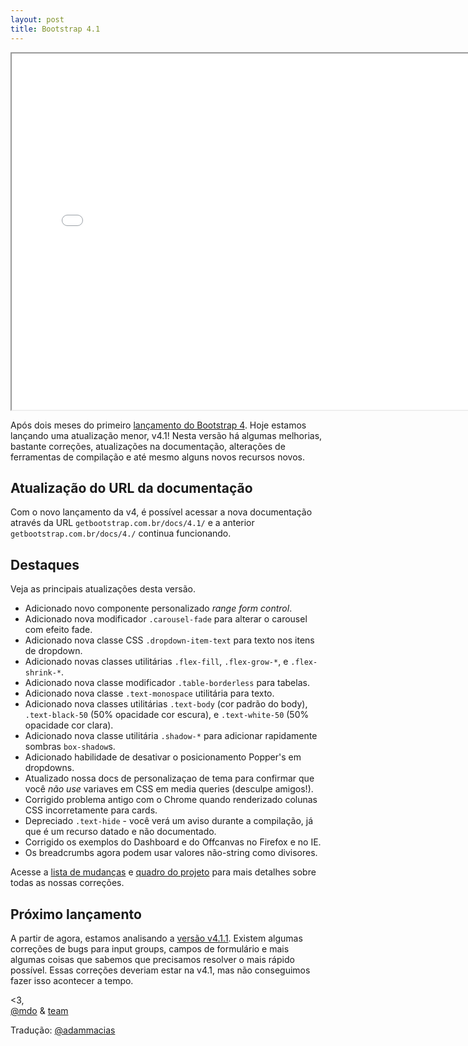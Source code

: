 ```yaml
---
layout: post
title: Bootstrap 4.1
---
```


<div class="embed-responsive embed-responsive-16by9">
  <iframe class="embed-responsive-item" src="//www.youtube.com/embed/3wxyN3z9PL4?rel=0" width="760" height="570" allowfullscreen></iframe>
</div>

Após dois meses do primeiro [lançamento do Bootstrap 4](/2018/01/18/bootstrap-4/). Hoje estamos lançando uma atualização menor, v4.1! Nesta versão há algumas melhorias, bastante correções, atualizações na documentação, alterações de ferramentas de compilação e até mesmo alguns novos recursos novos.

## Atualização do URL da documentação

Com o novo lançamento da v4, é possível acessar a nova documentação através da URL `getbootstrap.com.br/docs/4.1/` e a anterior `getbootstrap.com.br/docs/4./` continua funcionando.

## Destaques

Veja as principais atualizações desta versão.

- Adicionado novo componente personalizado *range form control*.
- Adicionado nova modificador `.carousel-fade` para alterar o carousel com efeito fade.
- Adicionado nova classe CSS `.dropdown-item-text` para texto nos itens de dropdown.
- Adicionado novas classes utilitárias `.flex-fill`, `.flex-grow-*`, e `.flex-shrink-*`.
- Adicionado nova classe modificador `.table-borderless` para tabelas.
- Adicionado nova classe `.text-monospace` utilitária para texto.
- Adicionado nova classes utilitárias `.text-body` (cor padrão do body), `.text-black-50` (50% opacidade cor escura), e `.text-white-50` (50% opacidade cor clara).
- Adicionado nova classe utilitária `.shadow-*` para adicionar rapidamente sombras `box-shadow`s.
- Adicionado habilidade de desativar o posicionamento Popper's em dropdowns.
- Atualizado nossa docs de personalizaçao de tema para confirmar que você _não use_ variaves em CSS em media queries (desculpe amigos!).
- Corrigido problema antigo com o Chrome quando renderizado colunas CSS incorretamente para cards.
- Depreciado `.text-hide` - você verá um aviso durante a compilação, já que é um recurso datado e não documentado.
- Corrigido os exemplos do Dashboard e do Offcanvas no Firefox e no IE.
- Os breadcrumbs agora podem usar valores não-string como divisores.

Acesse a [lista de mudanças](https://github.com/twbs/bootstrap/issues/25375) e [quadro do projeto](https://github.com/twbs/bootstrap/projects/5) para mais detalhes sobre todas as nossas correções.

## Próximo lançamento

A partir de agora, estamos analisando a [versão v4.1.1](https://github.com/twbs/bootstrap/projects/13). Existem algumas correções de bugs para input groups, campos de formulário e mais algumas coisas que sabemos que precisamos resolver o mais rápido possível. Essas correções deveriam estar na v4.1, mas não conseguimos fazer isso acontecer a tempo.

<3,<br>
[@mdo](https://twitter.com/mdo) & [team](https://github.com/twbs)

Tradução: [@adammacias](https://twitter.com/adammacias)
